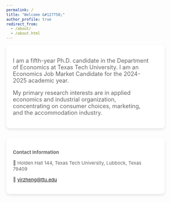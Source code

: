 ```yaml
---
permalink: /
title: "Welcome &#127758;"
author_profile: true
redirect_from: 
  - /about/
  - /about.html
---
```

<div style="display: flex; align-items: flex-start; margin-bottom: 30px; background-color: white; border: 1px solid white; border-radius: 10px; padding: 20px; box-shadow: 0 4px 8px rgba(0, 0, 0, 0.1);">
  <div style="flex: 1.5; margin-right: 20px; align-self: center;">
    <div style="flex: 2;font-size: 18px;color: #666666;">
      <p>
      I am a fifth-year Ph.D. candidate in the Department of Economics at Texas Tech University. I am an Economics Job Market Candidate for the 2024-2025 academic year.  
      </p>
      <p>
      My primary research interests are in applied economics and industrial organization, concentrating on consumer choices, marketing, and the accommodation industry.
      </p>
    </div>
  </div>
</div>

<div style="display: flex; align-items: flex-start; margin-bottom: 30px; background-color: white; border: 1px solid white; border-radius: 10px; padding: 20px; box-shadow: 0 4px 8px rgba(0, 0, 0, 0.1);">
  <div style="flex: 1.5; margin-right: 20px; align-self: center;">
    <div style="flex: 2;font-size: 15px;color: #666666;">
      <p><strong>Contact Information</strong></p>
      <p>
      &#128205; Holden Hall 144, Texas Tech University, Lubbock, Texas 79409  
      </p>
      <p>
      &#128231; <a href= "mailto: yirzheng@ttu.edu"> yirzheng@ttu.edu </a>
      </p>
    </div>
  </div>
</div>


